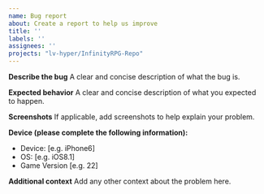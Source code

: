 ```yaml
---
name: Bug report
about: Create a report to help us improve
title: ''
labels: ''
assignees: ''
projects: "lv-hyper/InfinityRPG-Repo"
---
```


**Describe the bug**
A clear and concise description of what the bug is.

**Expected behavior**
A clear and concise description of what you expected to happen.

**Screenshots**
If applicable, add screenshots to help explain your problem.

**Device (please complete the following information):**
 - Device: [e.g. iPhone6]
 - OS: [e.g. iOS8.1]
 - Game Version [e.g. 22]

**Additional context**
Add any other context about the problem here.
